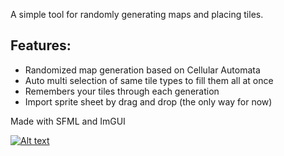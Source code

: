 A simple tool for randomly generating maps and placing tiles.

## Features:
- Randomized map generation based on Cellular Automata
- Auto multi selection of same tile types to fill them all at once
- Remembers your tiles through each generation
- Import sprite sheet by drag and drop (the only way for now)

Made with SFML and ImGUI

[![Alt text](https://img.youtube.com/vi/KScpiRBBeMs/0.jpg)](https://www.youtube.com/watch?v=KScpiRBBeMs)
